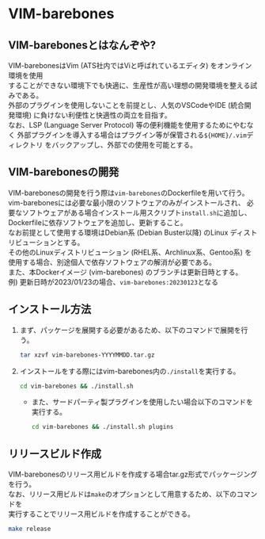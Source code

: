 # VIM-barebones

## VIM-barebonesとはなんぞや?
VIM-barebonesはVim (ATS社内ではViと呼ばれているエディタ) をオンライン環境を使用 \
することができない環境下でも快適に、生産性が高い理想の開発環境を整える試みである。 \
外部のプラグインを使用しないことを前提とし、人気のVSCodeやIDE (統合開発環境)
に負けない利便性と快適性の両立を目指す。 \
なお、LSP (Language Server Protocol) 等の便利機能を使用するためにやむなく
外部プラグインを導入する場合はプラグイン等が保管される`${HOME}/.vim`ディレクトリ
をバックアップし、外部での使用を可能とする。

## VIM-barebonesの開発
VIM-barebonesの開発を行う際は`vim-barebones`のDockerfileを用いて行う。 \
vim-barebonesには必要な最小限のソフトウェアのみがインストールされ、
必要なソフトウェアがある場合インストール用スクリプト`install.sh`に追加し、
Dockerfileに依存ソフトウェアを追加し、更新すること。 \
なお前提として使用する環境はDebian系 (Debian Buster以降) のLinux
ディストリビューションとする。 \
その他のLinuxディストリビューション (RHEL系、Archlinux系、Gentoo系)
を使用する場合、別途個人で依存ソフトウェアの解消が必要である。 \
また、本Dockerイメージ (vim-barebones) のブランチは更新日時とする。 \
    例) 更新日時が2023/01/23の場合、`vim-barebones:20230123`となる

## インストール方法
1. まず、パッケージを展開する必要があるため、以下のコマンドで展開を行う。
    ``` bash
    tar xzvf vim-barebones-YYYYMMDD.tar.gz
    ```
2. インストールをする際にはvim-barebones内の`./install`を実行する。
    ``` bash
    cd vim-barebones && ./install.sh
    ```
    - また、サードパーティ製プラグインを使用したい場合以下のコマンドを実行する。
        ``` bash
        cd vim-barebones && ./install.sh plugins
        ```

## リリースビルド作成
VIM-barebonesのリリース用ビルドを作成する場合tar.gz形式でパッケージングを行う。 \
なお、リリース用ビルドは`make`のオプションとして用意するため、以下のコマンドを \
実行することでリリース用ビルドを作成することができる。
``` bash
make release
```
